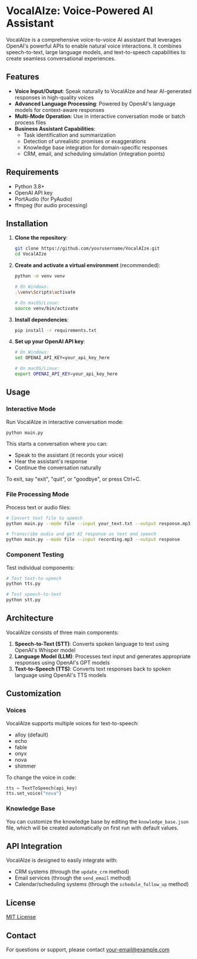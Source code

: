 # VocalAIze: Voice-Powered AI Assistant

VocalAIze is a comprehensive voice-to-voice AI assistant that leverages OpenAI's powerful APIs to enable natural voice interactions. It combines speech-to-text, large language models, and text-to-speech capabilities to create seamless conversational experiences.

## Features

- **Voice Input/Output**: Speak naturally to VocalAIze and hear AI-generated responses in high-quality voices
- **Advanced Language Processing**: Powered by OpenAI's language models for context-aware responses
- **Multi-Mode Operation**: Use in interactive conversation mode or batch process files
- **Business Assistant Capabilities**: 
  - Task identification and summarization
  - Detection of unrealistic promises or exaggerations
  - Knowledge base integration for domain-specific responses
  - CRM, email, and scheduling simulation (integration points)

## Requirements

- Python 3.8+ 
- OpenAI API key
- PortAudio (for PyAudio)
- ffmpeg (for audio processing)

## Installation

1. **Clone the repository**:
   ```bash
   git clone https://github.com/yourusername/VocalAIze.git
   cd VocalAIze
   ```

2. **Create and activate a virtual environment** (recommended):
   ```bash
   python -m venv venv
   
   # On Windows:
   .\venv\Scripts\activate
   
   # On macOS/Linux:
   source venv/bin/activate
   ```

3. **Install dependencies**:
   ```bash
   pip install -r requirements.txt
   ```

4. **Set up your OpenAI API key**:
   ```bash
   # On Windows:
   set OPENAI_API_KEY=your_api_key_here
   
   # On macOS/Linux:
   export OPENAI_API_KEY=your_api_key_here
   ```

## Usage

### Interactive Mode

Run VocalAIze in interactive conversation mode:

```bash
python main.py
```

This starts a conversation where you can:
- Speak to the assistant (it records your voice)
- Hear the assistant's response
- Continue the conversation naturally

To exit, say "exit", "quit", or "goodbye", or press Ctrl+C.

### File Processing Mode

Process text or audio files:

```bash
# Convert text file to speech
python main.py --mode file --input your_text.txt --output response.mp3

# Transcribe audio and get AI response as text and speech
python main.py --mode file --input recording.mp3 --output response
```

### Component Testing

Test individual components:

```bash
# Test text-to-speech
python tts.py

# Test speech-to-text
python stt.py
```

## Architecture

VocalAIze consists of three main components:

1. **Speech-to-Text (STT)**: Converts spoken language to text using OpenAI's Whisper model
2. **Language Model (LLM)**: Processes text input and generates appropriate responses using OpenAI's GPT models
3. **Text-to-Speech (TTS)**: Converts text responses back to spoken language using OpenAI's TTS models

## Customization

### Voices

VocalAIze supports multiple voices for text-to-speech:
- alloy (default)
- echo
- fable
- onyx
- nova
- shimmer

To change the voice in code:
```python
tts = TextToSpeech(api_key)
tts.set_voice("nova")
```

### Knowledge Base

You can customize the knowledge base by editing the `knowledge_base.json` file, which will be created automatically on first run with default values.

## API Integration

VocalAIze is designed to easily integrate with:
- CRM systems (through the `update_crm` method)
- Email services (through the `send_email` method)
- Calendar/scheduling systems (through the `schedule_follow_up` method)

## License

[MIT License](LICENSE)

## Contact

For questions or support, please contact [your-email@example.com](mailto:your-email@example.com)